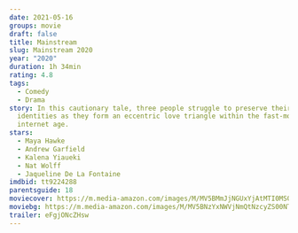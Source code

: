 ```yaml
---
date: 2021-05-16
groups: movie
draft: false
title: Mainstream
slug: Mainstream 2020
year: "2020"
duration: 1h 34min
rating: 4.8
tags:
  - Comedy
  - Drama
story: In this cautionary tale, three people struggle to preserve their
  identities as they form an eccentric love triangle within the fast-moving
  internet age.
stars:
  - Maya Hawke
  - Andrew Garfield
  - Kalena Yiaueki
  - Nat Wolff
  - Jaqueline De La Fontaine
imdbid: tt9224288
parentsguide: 18
moviecover: https://m.media-amazon.com/images/M/MV5BMmJjNGUxYjAtMTI0MS00ZTNlLWJmYTAtYzczOGM4NWRkMDBlXkEyXkFqcGdeQXVyNjMwMjk0MTQ@._V1_FMjpg_UX1200_.jpg
moviebg: https://m.media-amazon.com/images/M/MV5BNzYxNWVjNmQtNzcyZS00NThkLTllOTUtNjY1NTE5MGFhZTQyXkEyXkFqcGdeQXVyNTg1MDQzMDU@._V1_FMjpg_UX680_.jpg
trailer: eFgjONcZHsw
---
```

